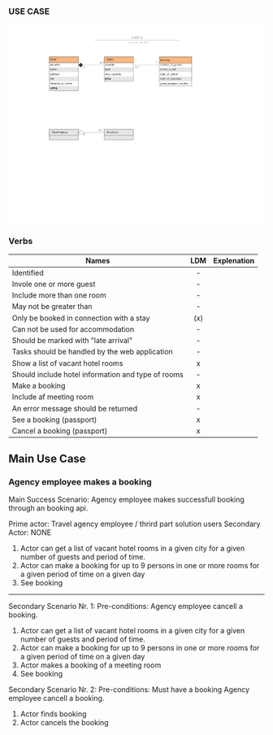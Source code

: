 ### USE CASE
![ ](Model.png)
### Verbs

|Names            |LDM           | Explenation |
|-----------------|:------------:|-------------|
|Identified |-|
|Invole one or more guest|-|
|Include more than one room|-|
|May not be greater than|-|
|Only be booked in connection with a stay|(x)|
|Can not be used for accommodation|-|
|Should be marked with "late arrival"|-|
|Tasks should be handled by the web application|-|
|Show a list of vacant hotel rooms|x|
|Should include hotel information and type of rooms|-|
|Make a booking|x|
|Include af meeting room|x|
|An error message should be returned|-|
|See a booking (passport)|x|
|Cancel a booking (passport)|x|


## Main Use Case

### Agency employee makes a booking

Main Success Scenario: 
Agency employee makes successfull booking through an booking api.

Prime actor: Travel agency employee / thrird part solution users
Secondary Actor: NONE

1. Actor can get a list of vacant hotel rooms in a given city for a given number of guests and period of time.
2. Actor can make a booking for up to 9 persons in one or more rooms for a given period of time on a given day
3. See booking

* * *


Secondary Scenario Nr. 1:
Pre-conditions: 
Agency employee cancell a booking. 

1. Actor can get a list of vacant hotel rooms in a given city for a given number of guests and period of time.
2. Actor can make a booking for up to 9 persons in one or more rooms for a given period of time on a given day
3. Actor makes a booking of a meeting room
4. See booking


Secondary Scenario Nr. 2:
Pre-conditions: Must have a booking
Agency employee cancell a booking. 

1. Actor finds booking
2. Actor cancels the booking

